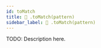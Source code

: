 ```yaml
---
id: toMatch
title: 🔨 .toMatch(pattern)
sidebar_label: 🔨 .toMatch(pattern) 
---
```


TODO: Description here.